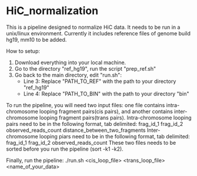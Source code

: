 # HiC_normalization
This is a pipeline designed to normalize HiC data. It needs to be run in a unix/linux environment. Currently it includes reference files of genome build hg19, mm10 to be added.

How to setup:
1. Download everything into your local machine.
2. Go to the directory "ref_hg19", run the script "prep_ref.sh"
3. Go back to the main directory, edit "run.sh":
   - Line 3: Replace "PATH_TO_REF" with the path to your directory "ref_hg19"
   - Line 4: Replace "PATH_TO_BIN" with the path to your directory "bin"

To run the pipeline, you will need two input files: one file contains intra-chromosome looping fragment pairs(cis pairs), and another contains inter-chromosome looping fragment pairs(trans pairs).
Intra-chromosome looping pairs need to be in the following format, tab delimited:
    frag_id_1    frag_id_2    observed_reads_count    distance_between_two_fragments
Inter-chromosome looping piars need to be in the following format, tab delimited:
    frag_id_1    frag_id_2    observed_reads_count
These two files needs to be sorted before you run the pipeline (sort -k1 -k2).

Finally, run the pipeline:
./run.sh <cis_loop_file> <trans_loop_file> <name_of_your_data>
